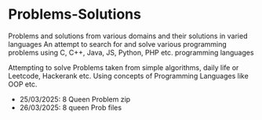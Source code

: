 # Problems-Solutions
Problems and solutions from various domains and their solutions in varied languages
An attempt to search for and solve various programming problems using C, C++, Java, JS, Python, PHP etc. programming languages

Attempting to solve Problems taken from simple algorithms, daily life or Leetcode, Hackerank etc.
Using concepts of Programming Languages like OOP etc. 

* 25/03/2025: 8 Queen Problem zip
* 26/03/2025: 8 queen Prob files
